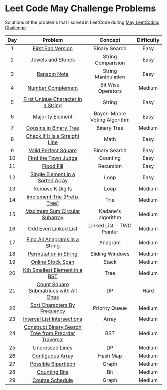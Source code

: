 # Leet Code May Challenge Problems
Solutions of the problems that I solved in LeetCode during [May LeetCoding Challenge](https://leetcode.com/explore/challenge/card/may-leetcoding-challenge)


| Day | Problem                                                                                 | Concept                    | Difficulty | 
| :--:|:--------------------------------------------------------------------------------------: | :-------------------------:| :---------:|
| 1   | [First Bad Version](https://leetcode.com/problems/first-bad-version/)                   | Binary Search              |     Easy   |
| 2   | [Jewels and Stones](https://leetcode.com/problems/jewels-and-stones/)                   | String Comparision         |     Easy   |
| 3   | [Ransom Note](https://leetcode.com/problems/ransom-note/)                               | String Manipulation        |     Easy   |
| 4   | [Number Complement](https://leetcode.com/problems/number-complement/)                   | Bit Wise Operators         |   Medium   |
| 5   | [First Unique Character in a String](https://leetcode.com/problems/first-unique-character-in-a-string/) | String     |   Easy     |
| 6   | [Majority Element](https://leetcode.com/problems/majority-element/)                     |Boyer-Moore Voting Algorithm |   Easy    |
| 7   | [Cousins in Binary Tree](https://leetcode.com/problems/cousins-in-binary-tree/)         | Binary Tree                 |   Medium  |
| 8   | [Check If It Is a Straight Line](https://leetcode.com/problems/check-if-it-is-a-straight-line/)| Math                 |   Easy    |
| 9   | [Valid Perfect Square](https://leetcode.com/problems/valid-perfect-square/)              |  Binary Search             |   Easy    |
| 10  | [Find the Town Judge](https://leetcode.com/problems/find-the-town-judge/)                | Counting                   |   Easy    |
| 11  | [Flood Fill](https://leetcode.com/problems/flood-fill/)                                  | Recursion                  |   Easy    |
| 12  | [Single Element in a Sorted Array](https://leetcode.com/problems/single-element-in-a-sorted-array/) | Loop            |   Easy    |
| 13  | [Remove K Digits](https://leetcode.com/problems/remove-k-digits/)                         | Loop                      |   Medium  |
| 14  | [Implement Trie (Prefix Tree)](https://leetcode.com/problems/implement-trie-prefix-tree/) | Trie                      |   Medium  |
| 15  | [Maximum Sum Circular Subarray](https://leetcode.com/problems/maximum-sum-circular-subarray/)| Kadane's algorithm     |   Medium  |
| 16  | [Odd Even Linked List](https://leetcode.com/problems/odd-even-linked-list/)                | Linked List - TWO Pointer|   Medium  |
| 17  | [Find All Anagrams in a String](https://leetcode.com/problems/find-all-anagrams-in-a-string/)| Anagram                |   Medium  |
| 18  | [Permutation in String](https://leetcode.com/problems/permutation-in-string/)| Sliding Windows                |   Medium  |
| 19  | [Online Stock Span](https://leetcode.com/problems/online-stock-span/solution/)| Stack                |   Medium  |
| 20  | [Kth Smallest Element in a BST](https://leetcode.com/problems/kth-smallest-element-in-a-bst/solution/)| Tree       |   Medium  |
| 21  | [Count Square Submatrices with All Ones](https://leetcode.com/problems/count-square-submatrices-with-all-ones/)| DP |   Hard  |
| 22  | [Sort Characters By Frequency](https://leetcode.com/problems/sort-characters-by-frequency/)| Priority Queue |   Medium  |
| 23  | [Interval List Intersections](https://leetcode.com/problems/interval-list-intersections/)| Array |   Medium  |
| 24  | [Construct Binary Search Tree from Preorder Traversal](https://leetcode.com/problems/construct-binary-search-tree-from-preorder-traversal/)| BST |   Medium  |
| 25  | [Uncrossed Lines](https://leetcode.com/problems/uncrossed-lines/)| DP |   Medium  |
| 26  | [Contiguous Array](https://leetcode.com/problems/contiguous-array/)| Hash Map |   Medium  |
| 27  | [Possible Bipartition](https://leetcode.com/problems/possible-bipartition/)| Graph |   Medium  |
| 28  | [Counting Bits](https://leetcode.com/problems/counting-bits/)| Bit |   Medium  |
| 29  | [Course Schedule](https://leetcode.com/problems/course-schedule/)| Graph |   Medium  |
